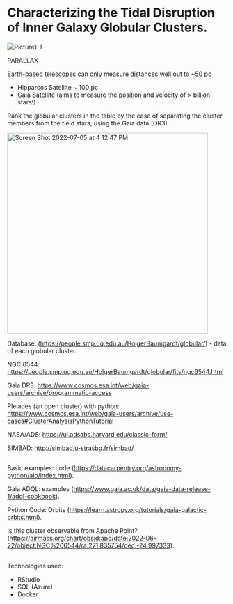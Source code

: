# Characterizing the Tidal Disruption of Inner Galaxy Globular Clusters.
![Picture1-1](https://user-images.githubusercontent.com/97199509/177431351-803c843f-13fb-4a91-937d-142267ca3784.png)

PARALLAX

Earth-based telescopes can only measure distances well out to ~50 pc

* Hipparcos Satellite ~ 100 pc
* Gaia Satellite (aims to measure the position and velocity of > billion stars!)


Rank the globular clusters in the table by the ease of separating the cluster members from the field stars, using the Gaia data (DR3). 


<img width="461" alt="Screen Shot 2022-07-05 at 4 12 47 PM" src="https://user-images.githubusercontent.com/97199509/177431855-23d08f51-a305-4a65-a288-031ca6bafbfb.png">

Database: (https://people.smp.uq.edu.au/HolgerBaumgardt/globular/) - data of each globular cluster.

NGC 6544: https://people.smp.uq.edu.au/HolgerBaumgardt/globular/fits/ngc6544.html

Gaia DR3: https://www.cosmos.esa.int/web/gaia-users/archive/programmatic-access 

Pleiades (an open cluster) with python: https://www.cosmos.esa.int/web/gaia-users/archive/use-cases#ClusterAnalysisPythonTutorial

NASA/ADS: https://ui.adsabs.harvard.edu/classic-form/ 

SIMBAD: http://simbad.u-strasbg.fr/simbad/

##
Basic examples: code (https://datacarpentry.org/astronomy-python/aio/index.html).

Gaia ADQL: examples (https://www.gaia.ac.uk/data/gaia-data-release-1/adql-cookbook).

Python Code: Orbits (https://learn.astropy.org/tutorials/gaia-galactic-orbits.html).

Is this cluster observable from Apache Point? (https://airmass.org/chart/obsid:apo/date:2022-06-22/object:NGC%206544/ra:271.835754/dec:-24.997333).


##
Technologies used:
* RStudio
* SQL (Azure)
* Docker





